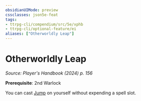 ```yaml
---
obsidianUIMode: preview
cssclasses: json5e-feat
tags:
- ttrpg-cli/compendium/src/5e/xphb
- ttrpg-cli/optional-feature/ei
aliases: ["Otherworldly Leap"]
---
```

# Otherworldly Leap
*Source: Player's Handbook (2024) p. 156*  

**Prerequisite**: 2nd Warlock

You can cast [Jump](3-Mechanics/CLI/spells/jump-xphb.md) on yourself without expending a spell slot.